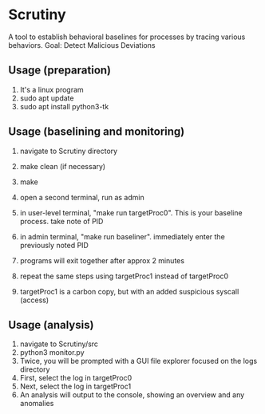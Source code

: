 # Scrutiny
A tool to establish behavioral baselines for processes by tracing various behaviors. Goal: Detect Malicious Deviations

## Usage (preparation)
1. It's a linux program
2. sudo apt update
3. sudo apt install python3-tk

## Usage (baselining and monitoring)
1. navigate to Scrutiny directory
2. make clean (if necessary)
3. make
4. open a second terminal, run as admin
5. in user-level terminal, "make run targetProc0".  This is your baseline process.  take note of PID
6. in admin terminal, "make run baseliner".  immediately enter the previously noted PID
7. programs will exit together after approx 2 minutes

8. repeat the same steps using targetProc1 instead of targetProc0
9. targetProc1 is a carbon copy, but with an added suspicious syscall (access)

## Usage (analysis)
1. navigate to Scrutiny/src
2. python3 monitor.py
3. Twice, you will be prompted with a GUI file explorer focused on the logs directory
4. First, select the log in targetProc0
5. Next, select the log in targetProc1
6. An analysis will output to the console, showing an overview and any anomalies

